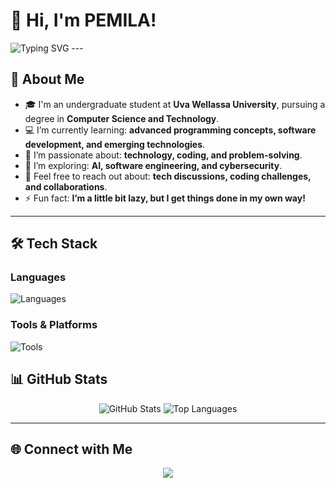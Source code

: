 # 👋 Hi, I'm PEMILA!

<img src="https://readme-typing-svg.herokuapp.com?font=Fira+Code&weight=500&size=25&pause=1000&color=6A5ACD&width=435&lines=Welcome+to+my+GitHub!;I'm+a+Passionate+Developer;Open+to+Collaborations!" alt="Typing SVG" />
---

## 🚀 **About Me**
- 🎓 I'm an undergraduate student at **Uva Wellassa University**, pursuing a degree in **Computer Science and Technology**.
- 💻 I’m currently learning: **advanced programming concepts, software development, and emerging technologies**.
- 🌱 I’m passionate about: **technology, coding, and problem-solving**.
- 🧠 I’m exploring: **AI, software engineering, and cybersecurity**.
- 💬 Feel free to reach out about: **tech discussions, coding challenges, and collaborations**.
- ⚡ Fun fact: **I’m a little bit lazy, but I get things done in my own way!**
---

## 🛠️ **Tech Stack**

### Languages  
![Languages](https://skillicons.dev/icons?i=js,ts,python,java,c,cpp)

### Tools & Platforms  
![Tools](https://skillicons.dev/icons?i=git,github,docker,kubernetes,aws,figma)

## 📊 **GitHub Stats**
<p align="center">
  <img src="https://github-readme-stats.vercel.app/api?username=yourusername&show_icons=true&theme=radical" alt="GitHub Stats" />

  <img src="https://github-readme-stats.vercel.app/api/top-langs/?username=yourusername&layout=compact&theme=radical" alt="Top Languages" />
</p>

---

## 🌐 **Connect with Me**
<p align="center">
  <a href="https://linkedin.com/in/yourusername"><img src="https://img.shields.io/badge/LinkedIn-blue?logo=linkedin&style=for-the-badge" /></a>
